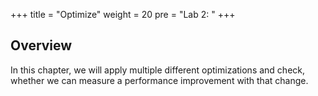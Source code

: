 +++
title = "Optimize"
weight = 20
pre = "Lab 2: "
+++

## Overview

In this chapter, we will apply multiple different optimizations and check, whether we can measure a performance improvement with that change.
